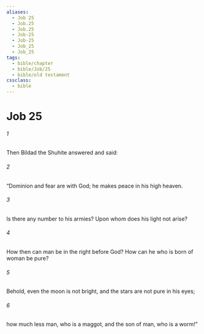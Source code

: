 ```yaml
---
aliases:
  - Job 25
  - Job.25
  - Job.25
  - Job-25
  - Job-25
  - Job_25
  - Job_25
tags:
  - bible/chapter
  - bible/Job/25
  - bible/old testament
cssclass:
  - bible
---
```


# Job 25

###### 1
Then Bildad the Shuhite answered and said:
###### 2
“Dominion and fear are with God; he makes peace in his high heaven.
###### 3
Is there any number to his armies? Upon whom does his light not arise?
###### 4
How then can man be in the right before God? How can he who is born of woman be pure?
###### 5
Behold, even the moon is not bright, and the stars are not pure in his eyes;
###### 6
how much less man, who is a maggot, and the son of man, who is a worm!”


